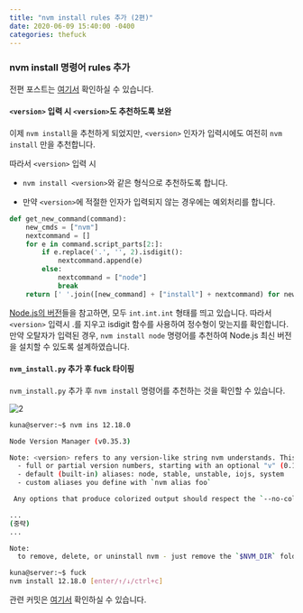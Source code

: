 ```yaml
---
title: "nvm install rules 추가 (2편)"
date: 2020-06-09 15:40:00 -0400
categories: thefuck
---
```


### nvm install 명령어 rules 추가

전편 포스트는 [여기서](https://jokuna.github.io/2020-1-OSS-11/thefuck/nvm_install-1/) 확인하실 수 있습니다.

#### `<version>` 입력 시 `<version>`도 추천하도록 보완

이제 `nvm install`을 추천하게 되었지만, `<version>` 인자가 입력시에도 여전히 `nvm install` 만을 추천합니다. 

따라서 `<version>` 입력 시

- `nvm install <version>`와 같은 형식으로 추천하도록 합니다.

- 만약 `<version>`에 적절한 인자가 입력되지 않는 경우에는 예외처리를 합니다.

```python
def get_new_command(command):
	new_cmds = ["nvm"]
	nextcommand = []
	for e in command.script_parts[2:]:
		if e.replace('.', '', 2).isdigit():
		    nextcommand.append(e)
		else:
		    nextcommand = ["node"]
		    break	
	return [' '.join([new_command] + ["install"] + nextcommand) for new_command in new_cmds] 
```

[Node.js의 버전](https://nodejs.org/ko/download/releases/)들을 참고하면, 모두 `int.int.int` 형태를 띄고 있습니다. 
따라서 `<version>` 입력시 .를 지우고 isdigit 함수를 사용하여 정수형이 맞는지를 확인합니다.
만약 오탈자가 입력된 경우, `nvm install node` 명령어를 추천하여 Node.js 최신 버전을 설치할 수 있도록 설계하였습니다.

#### `nvm_install.py` 추가 후 fuck 타이핑

`nvm_install.py` 추가 후 `nvm install` 명령어를 추천하는 것을 확인할 수 있습니다.

![2](https://user-images.githubusercontent.com/39121933/84117210-1d1f4580-aa6c-11ea-844c-0f150b00b542.png)


```bash
kuna@server:~$ nvm ins 12.18.0

Node Version Manager (v0.35.3)

Note: <version> refers to any version-like string nvm understands. This includes                                                     :
  - full or partial version numbers, starting with an optional "v" (0.10, v0.1.2                                                     , v1)
  - default (built-in) aliases: node, stable, unstable, iojs, system
  - custom aliases you define with `nvm alias foo`

 Any options that produce colorized output should respect the `--no-colors` option.

...
(중략)
...

Note:
  to remove, delete, or uninstall nvm - just remove the `$NVM_DIR` folder (usually `~/.nvm`)

kuna@server:~$ fuck
nvm install 12.18.0 [enter/↑/↓/ctrl+c]
```

관련 커밋은 [여기서](https://github.com/20-1-SKKU-OSS/2020-1-OSS-11/commit/c5edace794e2e06a7649e1ee6cc3103b972e3c82) 확인하실 수 있습니다.

&nbsp;&nbsp;&nbsp;&nbsp;
